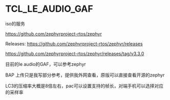 # TCL_LE_AUDIO_GAF
iso的服务



https://github.com/zephyrproject-rtos/zephyr

Releases: https://github.com/zephyrproject-rtos/zephyr/releases

https://github.com/zephyrproject-rtos/zephyr/releases/tag/v3.3.0


目前的le audio的GAF，可以参考zephyr


BAP 上传只是我写部分参考，提供我外网查看，原版可以直接查看开源的zephyr

LC3的压缩率大概是8倍左右，pac可以设置支持的帧长，对端手机可以选择对应的采样率
